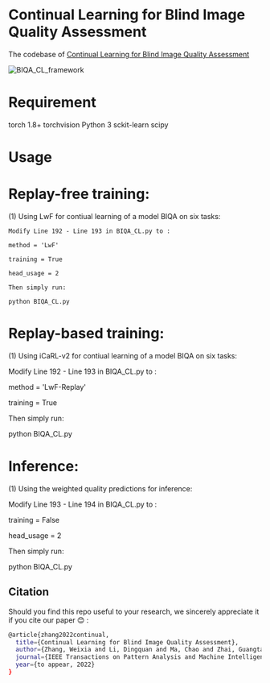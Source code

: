 # Continual Learning for Blind Image Quality Assessment
The codebase of  [Continual Learning for Blind Image Quality Assessment](https://arxiv.org/abs/2102.09717)

![BIQA_CL_framework](https://user-images.githubusercontent.com/14050646/170612919-af5704c8-c1ec-45c2-89fd-6d71420ca786.png)

# Requirement
torch 1.8+
torchvision
Python 3
sckit-learn
scipy


# Usage
# Replay-free training: 

(1) Using LwF for contiual learning of a model BIQA on six tasks:
```
Modify Line 192 - Line 193 in BIQA_CL.py to :

method = 'LwF'

training = True

head_usage = 2

Then simply run:

python BIQA_CL.py
```
# Replay-based training: 

(1) Using iCaRL-v2 for contiual learning of a model BIQA on six tasks:

Modify Line 192 - Line 193 in BIQA_CL.py to :

method = 'LwF-Replay'

training = True

Then simply run:

python BIQA_CL.py

# Inference:

(1) Using the weighted quality predictions for inference:

Modify Line 193 - Line 194 in BIQA_CL.py to :

training = False

head_usage = 2

Then simply run:

python BIQA_CL.py


## Citation

Should you find this repo useful to your research, we sincerely appreciate it if you cite our paper :blush: :
```bash
@article{zhang2022continual,
  title={Continual Learning for Blind Image Quality Assessment},
  author={Zhang, Weixia and Li, Dingquan and Ma, Chao and Zhai, Guangtao and Yang, Xiaokang and Ma, Kede},
  journal={IEEE Transactions on Pattern Analysis and Machine Intelligence},
  year={to appear, 2022}
}
```
